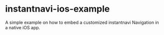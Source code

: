 instantnavi-ios-example
=======================

A simple example on how to embed a customized instantnavi Navigation in a native iOS app.